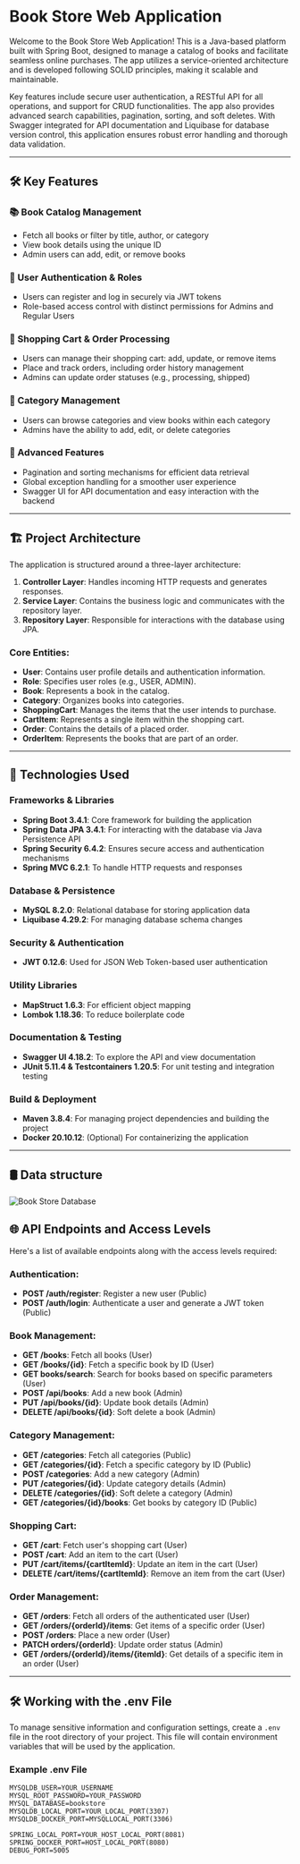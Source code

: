 # Book Store Web Application

Welcome to the Book Store Web Application! This is a Java-based platform built with Spring Boot, designed to manage a catalog of books and facilitate seamless online purchases. The app utilizes a service-oriented architecture and is developed following SOLID principles, making it scalable and maintainable.

Key features include secure user authentication, a RESTful API for all operations, and support for CRUD functionalities. The app also provides advanced search capabilities, pagination, sorting, and soft deletes. With Swagger integrated for API documentation and Liquibase for database version control, this application ensures robust error handling and thorough data validation.

---

## 🛠️ Key Features

### 📚 Book Catalog Management
- Fetch all books or filter by title, author, or category
- View book details using the unique ID
- Admin users can add, edit, or remove books

### 👤 User Authentication & Roles
- Users can register and log in securely via JWT tokens
- Role-based access control with distinct permissions for Admins and Regular Users

### 🛒 Shopping Cart & Order Processing
- Users can manage their shopping cart: add, update, or remove items
- Place and track orders, including order history management
- Admins can update order statuses (e.g., processing, shipped)

### 📂 Category Management
- Users can browse categories and view books within each category
- Admins have the ability to add, edit, or delete categories

### 🔧 Advanced Features
- Pagination and sorting mechanisms for efficient data retrieval
- Global exception handling for a smoother user experience
- Swagger UI for API documentation and easy interaction with the backend

---

## 🏗️ Project Architecture

The application is structured around a three-layer architecture:

1. **Controller Layer**: Handles incoming HTTP requests and generates responses.
2. **Service Layer**: Contains the business logic and communicates with the repository layer.
3. **Repository Layer**: Responsible for interactions with the database using JPA.

### Core Entities:
- **User**: Contains user profile details and authentication information.
- **Role**: Specifies user roles (e.g., USER, ADMIN).
- **Book**: Represents a book in the catalog.
- **Category**: Organizes books into categories.
- **ShoppingCart**: Manages the items that the user intends to purchase.
- **CartItem**: Represents a single item within the shopping cart.
- **Order**: Contains the details of a placed order.
- **OrderItem**: Represents the books that are part of an order.

---

## 🔧 Technologies Used

### Frameworks & Libraries
- **Spring Boot 3.4.1**: Core framework for building the application
- **Spring Data JPA 3.4.1**: For interacting with the database via Java Persistence API
- **Spring Security 6.4.2**: Ensures secure access and authentication mechanisms
- **Spring MVC 6.2.1**: To handle HTTP requests and responses

### Database & Persistence
- **MySQL 8.2.0**: Relational database for storing application data
- **Liquibase 4.29.2**: For managing database schema changes

### Security & Authentication
- **JWT 0.12.6**: Used for JSON Web Token-based user authentication

### Utility Libraries
- **MapStruct 1.6.3**: For efficient object mapping
- **Lombok 1.18.36**: To reduce boilerplate code

### Documentation & Testing
- **Swagger UI 4.18.2**: To explore the API and view documentation
- **JUnit 5.11.4 & Testcontainers 1.20.5**: For unit testing and integration testing

### Build & Deployment
- **Maven 3.8.4**: For managing project dependencies and building the project
- **Docker 20.10.12**: (Optional) For containerizing the application

---
## 🛢️ Data structure
![Book Store Database](images/bookStoreDb.png)

## 🌐 API Endpoints and Access Levels

Here's a list of available endpoints along with the access levels required:

### Authentication:
- **POST /auth/register**: Register a new user (Public)
- **POST /auth/login**: Authenticate a user and generate a JWT token (Public)

### Book Management:
- **GET /books**: Fetch all books (User)
- **GET /books/{id}**: Fetch a specific book by ID (User)
- **GET books/search**: Search for books based on specific parameters (User)
- **POST /api/books**: Add a new book (Admin)
- **PUT /api/books/{id}**: Update book details (Admin)
- **DELETE /api/books/{id}**: Soft delete a book (Admin)

### Category Management:
- **GET /categories**: Fetch all categories (Public)
- **GET /categories/{id}**: Fetch a specific category by ID (Public)
- **POST /categories**: Add a new category (Admin)
- **PUT /categories/{id}**: Update category details (Admin)
- **DELETE /categories/{id}**: Soft delete a category (Admin)
- **GET /categories/{id}/books**: Get books by category ID (Public)

### Shopping Cart:
- **GET /cart**: Fetch user's shopping cart (User)
- **POST /cart**: Add an item to the cart (User)
- **PUT /cart/items/{cartItemId}**: Update an item in the cart (User)
- **DELETE /cart/items/{cartItemId}**: Remove an item from the cart (User)

### Order Management:
- **GET /orders**: Fetch all orders of the authenticated user (User)
- **GET /orders/{orderId}/items**: Get items of a specific order (User)
- **POST /orders**: Place a new order (User)
- **PATCH orders/{orderId}**: Update order status (Admin)
- **GET /orders/{orderId}/items/{itemId}**: Get details of a specific item in an order (User)
---

## 🛠️ Working with the .env File

To manage sensitive information and configuration settings, create a `.env` file in the root directory of your project. This file will contain environment variables that will be used by the application.

### Example .env File
```env
MYSQLDB_USER=YOUR_USERNAME
MYSQL_ROOT_PASSWORD=YOUR_PASSWORD
MYSQL_DATABASE=bookstore
MYSQLDB_LOCAL_PORT=YOUR_LOCAL_PORT(3307)
MYSQLDB_DOCKER_PORT=MYSQLLOCAL_PORT(3306)

SPRING_LOCAL_PORT=YOUR_HOST_LOCAL_PORT(8081)
SPRING_DOCKER_PORT=HOST_LOCAL_PORT(8080)
DEBUG_PORT=5005